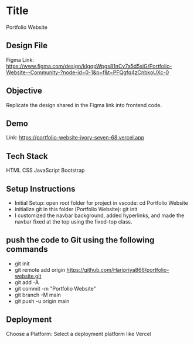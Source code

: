 # Title
Portfolio Website

## Design File

Figma Link: https://www.figma.com/design/kIgqpWpgs81nCy7a5d5siG/Portfolio-Website--Community-?node-id=0-1&p=f&t=PFQgfq4zCnbkoUXc-0

## Objective
Replicate the design shared in the Figma link into frontend code.

## Demo

Link: https://portfolio-website-ivory-seven-68.vercel.app

## Tech Stack

HTML
CSS
JavaScript
Bootstrap
 
## Setup Instructions
* Initial Setup: open root folder for project in vscode: cd Portfolio Website 
* initialize git in this folder (Portfolio Website): git init
* I customized the navbar background, added hyperlinks, and made the navbar fixed at the top using the fixed-top class.

## push the code to Git using the following commands
* git init
* git remote add origin https://github.com/Haripriya866/portfolio-website.git
* git add -A
* git commit -m "Portfolio Website"
* git branch -M main
* git push -u origin main

## Deployment
Choose a Platform: Select a deployment platform like Vercel

